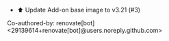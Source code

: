 - ⬆️ Update Add-on base image to v3.21 (#3)

Co-authored-by: renovate[bot] <29139614+renovate[bot]@users.noreply.github.com>
